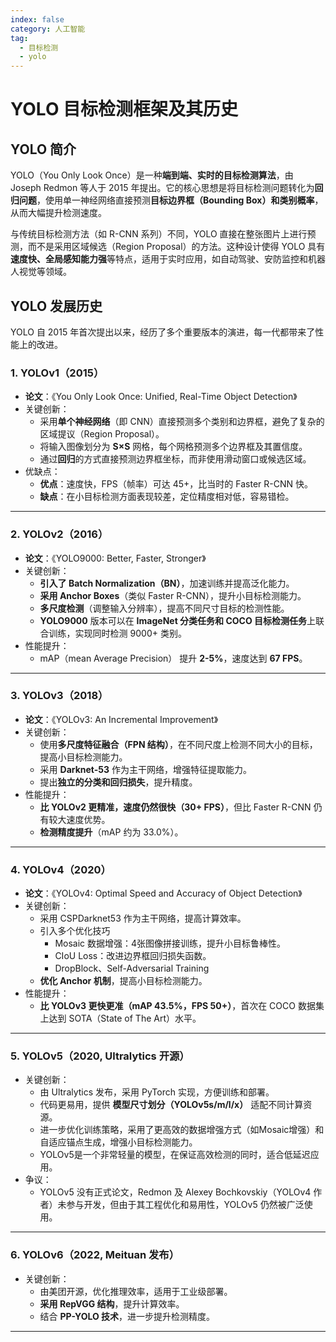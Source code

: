 ```yaml
---
index: false
category: 人工智能
tag:
  - 目标检测
  - yolo
---
```


# YOLO 目标检测框架及其历史

## YOLO 简介

YOLO（You Only Look Once）是一种**端到端、实时的目标检测算法**，由 Joseph Redmon 等人于 2015 年提出。它的核心思想是将目标检测问题转化为**回归问题**，使用单一神经网络直接预测**目标边界框（Bounding Box）和类别概率**，从而大幅提升检测速度。

与传统目标检测方法（如 R-CNN 系列）不同，YOLO 直接在整张图片上进行预测，而不是采用区域候选（Region Proposal）的方法。这种设计使得 YOLO 具有**速度快、全局感知能力强**等特点，适用于实时应用，如自动驾驶、安防监控和机器人视觉等领域。

## YOLO 发展历史

YOLO 自 2015 年首次提出以来，经历了多个重要版本的演进，每一代都带来了性能上的改进。

### **1. YOLOv1（2015）**

- **论文**：《You Only Look Once: Unified, Real-Time Object Detection》
- 关键创新：
  - 采用**单个神经网络**（即 CNN）直接预测多个类别和边界框，避免了复杂的区域提议（Region Proposal）。
  - 将输入图像划分为 **S×S** 网格，每个网格预测多个边界框及其置信度。
  - 通过**回归**的方式直接预测边界框坐标，而非使用滑动窗口或候选区域。
- 优缺点：
  - **优点**：速度快，FPS（帧率）可达 45+，比当时的 Faster R-CNN 快。
  - **缺点**：在小目标检测方面表现较差，定位精度相对低，容易错检。

------

### **2. YOLOv2（2016）**

- **论文**：《YOLO9000: Better, Faster, Stronger》
- 关键创新：
  - **引入了 Batch Normalization（BN）**，加速训练并提高泛化能力。
  - **采用 Anchor Boxes**（类似 Faster R-CNN），提升小目标检测能力。
  - **多尺度检测**（调整输入分辨率），提高不同尺寸目标的检测性能。
  - **YOLO9000** 版本可以在 **ImageNet 分类任务和 COCO 目标检测任务**上联合训练，实现同时检测 9000+ 类别。
- 性能提升：
  - mAP（mean Average Precision） 提升 **2-5%**，速度达到 **67 FPS**。

------

### **3. YOLOv3（2018）**

- **论文**：《YOLOv3: An Incremental Improvement》
- 关键创新：
  - 使用**多尺度特征融合（FPN 结构）**，在不同尺度上检测不同大小的目标，提高小目标检测能力。
  - 采用 **Darknet-53** 作为主干网络，增强特征提取能力。
  - 提出**独立的分类和回归损失**，提升精度。
- 性能提升：
  - **比 YOLOv2 更精准，速度仍然很快（30+ FPS）**，但比 Faster R-CNN 仍有较大速度优势。
  - **检测精度提升**（mAP 约为 33.0%）。

------

### **4. YOLOv4（2020）**

- **论文**：《YOLOv4: Optimal Speed and Accuracy of Object Detection》
- 关键创新：
  - 采用 CSPDarknet53 作为主干网络，提高计算效率。
  - 引入多个优化技巧
    - Mosaic 数据增强：4张图像拼接训练，提升小目标鲁棒性。
    - CIoU Loss：改进边界框回归损失函数。
    - DropBlock、Self-Adversarial Training
  - **优化 Anchor 机制**，提高小目标检测能力。
- 性能提升：
  - **比 YOLOv3 更快更准（mAP 43.5%，FPS 50+）**，首次在 COCO 数据集上达到 SOTA（State of The Art）水平。

------

### **5. YOLOv5（2020, Ultralytics 开源）**

- 关键创新：
  - 由 Ultralytics 发布，采用 PyTorch 实现，方便训练和部署。
  - 代码更易用，提供 **模型尺寸划分（YOLOv5s/m/l/x）** 适配不同计算资源。
  - 进一步优化训练策略，采用了更高效的数据增强方式（如Mosaic增强）和自适应锚点生成，增强小目标检测能力。
  - YOLOv5是一个非常轻量的模型，在保证高效检测的同时，适合低延迟应用。
- 争议：
  - YOLOv5 没有正式论文，Redmon 及 Alexey Bochkovskiy（YOLOv4 作者）未参与开发，但由于其工程优化和易用性，YOLOv5 仍然被广泛使用。

------

### **6. YOLOv6（2022, Meituan 发布）**

- 关键创新：
  - 由美团开源，优化推理效率，适用于工业级部署。
  - **采用 RepVGG 结构**，提升计算效率。
  - 结合 **PP-YOLO 技术**，进一步提升检测精度。

------

